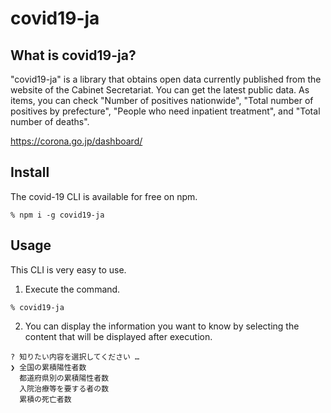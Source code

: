 # covid19-ja

## What is covid19-ja?

"covid19-ja" is a library that obtains open data currently published from the website of the Cabinet Secretariat.
You can get the latest public data. As items, you can check "Number of positives nationwide", "Total number of positives by prefecture", "People who need inpatient treatment", and "Total number of deaths".

https://corona.go.jp/dashboard/

## Install

The covid-19 CLI is available for free on npm.

```shell
% npm i -g covid19-ja
```

## Usage

This CLI is very easy to use.

1. Execute the command.

```shell
% covid19-ja
```

2. You can display the information you want to know by selecting the content that will be displayed after execution.

```shell
? 知りたい内容を選択してください … 
❯ 全国の累積陽性者数
  都道府県別の累積陽性者数
  入院治療等を要する者の数
  累積の死亡者数
```
